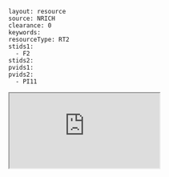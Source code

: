 ````
layout: resource
source: NRICH
clearance: 0
keywords:
resourceType: RT2
stids1:
  - F2
stids2:
pvids1:
pvids2:
  - PI11

````

<div class="row-fluid">
<iframe src="http://nrich.maths.org/6493?mobile=1" class="span 12 nrich-embed"></iframe>
</div>